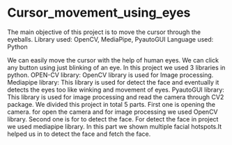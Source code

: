 # Cursor_movement_using_eyes
The main objective of this project is to move the cursor through the eyeballs. Library used: OpenCV, MediaPipe, PyautoGUI Language used: Python

We can easily move the cursor with the help of human eyes. We can click any button using just blinking of an eye.
In this project we used 3 libraries in python. 
OPEN-CV library: OpenCV library is used for Image processing.
Mediapipe library: This library is used for detect the face and eventually it detects the eyes too like winking and movement of eyes.
PyautoGUI library: This library is used for image processing and read the camera through CV2 package.
We divided this project in total 5 parts. 
First one is opening the camera. for open the camera and for image processing we used OpenCV library.
Second one is for to detect the face. For detect the face in project we used mediapipe library. In this part we shown multiple facial hotspots.It helped us in to detect the face and fetch the face.
